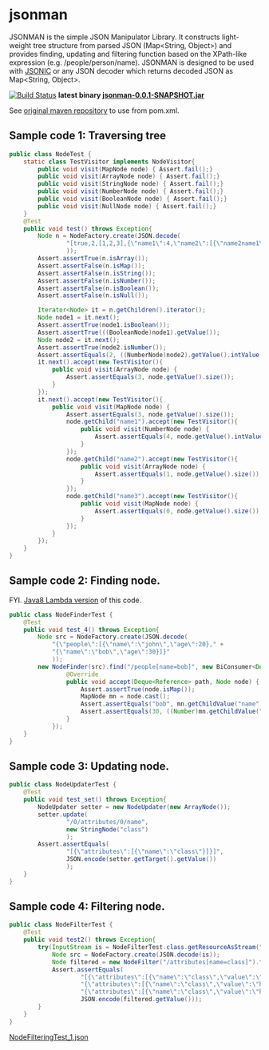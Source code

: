 jsonman
=======

JSONMAN is the simple JSON Manipulator Library. It constructs light-weight tree structure from parsed JSON (Map&lt;String, Object&gt;) and 
provides finding, updating and filtering function based on the XPath-like expression (e.g. /people/person/name).
JSONMAN is designed to be used with [JSONIC](http://jsonic.sourceforge.jp/) or any JSON decoder which returns decoded JSON as Map&lt;String, Object&gt;.

[![Build Status](https://buildhive.cloudbees.com/job/takawitter/job/jsonman/badge/icon)](https://buildhive.cloudbees.com/job/takawitter/job/jsonman/)
 **latest binary [jsonman-0.0.1-SNAPSHOT.jar](https://buildhive.cloudbees.com/job/takawitter/job/jsonman/ws/target/jsonman-0.0.1-SNAPSHOT.jar)**

See [original maven repository](https://github.com/takawitter/repo) to use from pom.xml.

## Sample code 1: Traversing tree

```java
public class NodeTest {
	static class TestVisitor implements NodeVisitor{
		public void visit(MapNode node) { Assert.fail();}
		public void visit(ArrayNode node) { Assert.fail();}
		public void visit(StringNode node) { Assert.fail();}
		public void visit(NumberNode node) { Assert.fail();}
		public void visit(BooleanNode node) { Assert.fail();}
		public void visit(NullNode node) { Assert.fail();}
	}
	@Test
	public void test() throws Exception{
		Node n = NodeFactory.create(JSON.decode(
				"[true,2,[1,2,3],{\"name1\":4,\"name2\":[{\"name2name1\":5}],\"name3\":{}}]"
				));
		Assert.assertTrue(n.isArray());
		Assert.assertFalse(n.isMap());
		Assert.assertFalse(n.isString());
		Assert.assertFalse(n.isNumber());
		Assert.assertFalse(n.isBoolean());
		Assert.assertFalse(n.isNull());

		Iterator<Node> it = n.getChildren().iterator();
		Node node1 = it.next();
		Assert.assertTrue(node1.isBoolean());
		Assert.assertTrue(((BooleanNode)node1).getValue());
		Node node2 = it.next();
		Assert.assertTrue(node2.isNumber());
		Assert.assertEquals(2, ((NumberNode)node2).getValue().intValue());
		it.next().accept(new TestVisitor(){
			public void visit(ArrayNode node) {
				Assert.assertEquals(3, node.getValue().size());
			}
		});
		it.next().accept(new TestVisitor(){
			public void visit(MapNode node) {
				Assert.assertEquals(3, node.getValue().size());
				node.getChild("name1").accept(new TestVisitor(){
					public void visit(NumberNode node) {
						Assert.assertEquals(4, node.getValue().intValue());
					}
				});
				node.getChild("name2").accept(new TestVisitor(){
					public void visit(ArrayNode node) {
						Assert.assertEquals(1, node.getValue().size());
					}
				});
				node.getChild("name3").accept(new TestVisitor(){
					public void visit(MapNode node) {
						Assert.assertEquals(0, node.getValue().size());
					}
				});
			}
		});
	}
}
```

## Sample code 2: Finding node.

FYI. [Java8 Lambda version](https://gist.github.com/takawitter/6684644) of this code.
```java
public class NodeFinderTest {
	@Test
	public void test_4() throws Exception{
		Node src = NodeFactory.create(JSON.decode(
			"{\"people\":[{\"name\":\"john\",\"age\":20}," +
			"{\"name\":\"bob\",\"age\":30}]}"
			));
		new NodeFinder(src).find("/people[name=bob]", new BiConsumer<Deque<Reference>, Node>() {
				@Override
				public void accept(Deque<Reference> path, Node node) {
					Assert.assertTrue(node.isMap());
					MapNode mn = node.cast();
					Assert.assertEquals("bob", mn.getChildValue("name"));
					Assert.assertEquals(30, ((Number)mn.getChildValue("age")).intValue());
				}
			});
	}
}
```

## Sample code 3: Updating node.

```java
public class NodeUpdaterTest {
	@Test
	public void test_set() throws Exception{
		NodeUpdater setter = new NodeUpdater(new ArrayNode());
		setter.update(
				"/0/attributes/0/name",
				new StringNode("class")
				);
		Assert.assertEquals(
				"[{\"attributes\":[{\"name\":\"class\"}]}]",
				JSON.encode(setter.getTarget().getValue())
				);
	}
}
```

## Sample code 4: Filtering node.

```java
public class NodeFilterTest {
	@Test
	public void test2() throws Exception{
		try(InputStream is = NodeFilterTest.class.getResourceAsStream("NodeFilteringTest_1.json")){
			Node src = NodeFactory.create(JSON.decode(is));
			Node filtered = new NodeFilter("/attributes[name=class]").filter(src);
			Assert.assertEquals(
					"[{\"attributes\":[{\"name\":\"class\",\"value\":\"bodyclass\"}]}," +
					"{\"attributes\":[{\"name\":\"class\",\"value\":\"h1class\"}]}," +
					"{\"attributes\":[{\"name\":\"class\",\"value\":\"h2class\"}]}]",
					JSON.encode(filtered.getValue()));
		}
	}
}
```
[NodeFilteringTest_1.json](https://github.com/takawitter/jsonman/blob/master/src/test/resources/org/jsonman/NodeFilteringTest_1.json)
